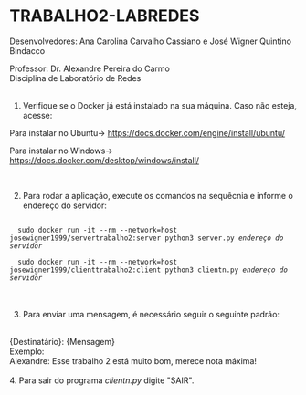 # TRABALHO2-LABREDES

Desenvolvedores: Ana Carolina Carvalho Cassiano e José Wigner Quintino Bindacco
<div></div>
Professor: Dr. Alexandre Pereira do Carmo
<div></div>
Disciplina de Laboratório de Redes
<br>
<br>

1. Verifique se o Docker já está instalado na sua máquina. Caso não esteja, acesse:

Para instalar no Ubuntu-> https://docs.docker.com/engine/install/ubuntu/

Para instalar no Windows-> https://docs.docker.com/desktop/windows/install/

<br>

2. Para rodar a aplicação, execute os comandos na sequêcnia e informe o endereço do servidor:

<code>
  sudo docker run -it --rm --network=host josewigner1999/servertrabalho2:server python3 server.py <i>endereço do servidor</i>
</code>
<div></div>
<code>
  sudo docker run -it --rm --network=host josewigner1999/clienttrabalho2:client python3 clientn.py <i>endereço do servidor</i>
</code>

<br>
<br>

3. Para enviar uma mensagem, é necessário seguir o seguinte padrão:
<br>
{Destinatário}: {Mensagem}
<br>
Exemplo: 
<br>
Alexandre: Esse trabalho 2 está muito bom, merece nota máxima!
<br>
<br>
4. Para sair do programa <i>clientn.py</i> digite "SAIR".
